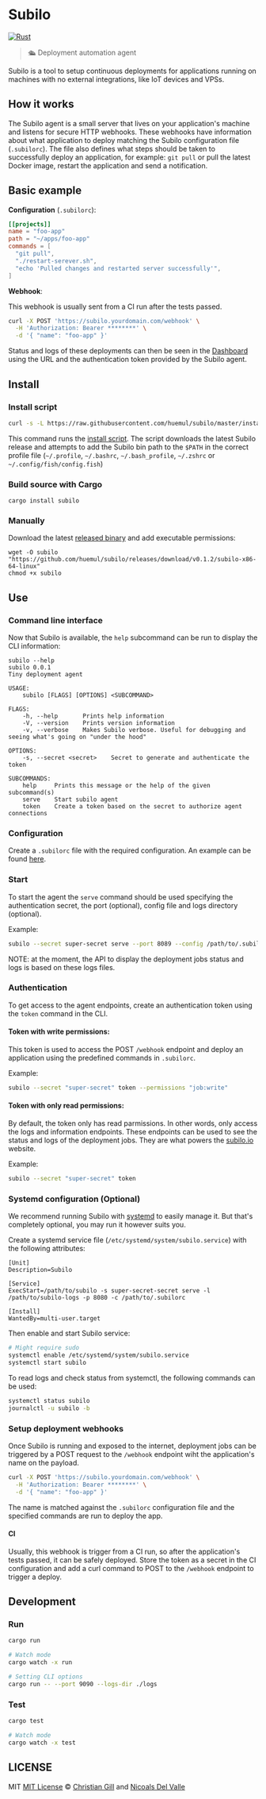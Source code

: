 # Subilo

[![Rust](https://github.com/huemul/subilo/workflows/Rust/badge.svg)](https://github.com/Huemul/subilo/actions?query=workflow%3ARust)

> 🛳 Deployment automation agent

Subilo is a tool to setup continuous deployments for applications running on
machines with no external integrations, like IoT devices and VPSs.

## How it works

The Subilo agent is a small server that lives on your application's machine and
listens for secure HTTP webhooks. These webhooks have information about what
application to deploy matching the Subilo configuration file (`.subilorc`).
The file also defines what steps should be taken to successfully deploy an
application, for example: `git pull` or pull the latest Docker image, restart
the application and send a notification.

## Basic example

**Configuration** (`.subilorc`):

```toml
[[projects]]
name = "foo-app"
path = "~/apps/foo-app"
commands = [
  "git pull",
  "./restart-serever.sh",
  "echo 'Pulled changes and restarted server successfully'",
]
```

**Webhook**:

This webhook is usually sent from a CI run after the tests passed.

```bash
curl -X POST 'https://subilo.yourdomain.com/webhook' \
  -H 'Authorization: Bearer ********' \
  -d '{ "name": "foo-app" }'
```

Status and logs of these deployments can then be seen in the
[Dashboard](https://subilo.io/jobs) using the URL and the authentication token
provided by the Subilo agent.

## Install

### Install script

```bash
curl -s -L https://raw.githubusercontent.com/huemul/subilo/master/install.sh | bash
```

This command runs the
[install script](https://github.com/huemul/subilo/blob/master/install.sh).
The script downloads the latest Subilo release and attempts to add the Subilo bin
path to the `$PATH` in the correct profile file (`~/.profile`, `~/.bashrc`,
`~/.bash_profile`, `~/.zshrc` or `~/.config/fish/config.fish`)

### Build source with Cargo

```
cargo install subilo
```

### Manually

Download the latest [released binary](https://github.com/huemul/subilo/releases)
and add executable permissions:

```
wget -O subilo "https://github.com/huemul/subilo/releases/download/v0.1.2/subilo-x86-64-linux"
chmod +x subilo
```

## Use

### Command line interface

Now that Subilo is available, the `help` subcommand can be run to display the
CLI information:

```
subilo --help
subilo 0.0.1
Tiny deployment agent

USAGE:
    subilo [FLAGS] [OPTIONS] <SUBCOMMAND>

FLAGS:
    -h, --help       Prints help information
    -V, --version    Prints version information
    -v, --verbose    Makes Subilo verbose. Useful for debugging and seeing what's going on "under the hood"

OPTIONS:
    -s, --secret <secret>    Secret to generate and authenticate the token

SUBCOMMANDS:
    help     Prints this message or the help of the given subcommand(s)
    serve    Start subilo agent
    token    Create a token based on the secret to authorize agent connections
```

### Configuration

Create a `.subilorc` file with the required configuration. An example can be
found [here](/configuration.md).

### Start

To start the agent the `serve` command should be used specifying the
authentication secret, the port (optional), config file and logs directory
(optional).

Example:

```bash
subilo --secret super-secret serve --port 8089 --config /path/to/.subilorc
```

NOTE: at the moment, the API to display the deployment jobs status and logs is
based on these logs files.

### Authentication

To get access to the agent endpoints, create an authentication token using the
`token` command in the CLI.

#### Token with write permissions:

This token is used to access the POST `/webhook` endpoint and deploy
an application using the predefined commands in `.subilorc`.

Example:

```bash
subilo --secret "super-secret" token --permissions "job:write"
```

#### Token with only read permissions:

By default, the token only has read parmissions. In other words, only access the
logs and information endpoints. These endpoints can be used to see the status
and logs of the deployment jobs. They are what powers the
[subilo.io](https://subilo.io) website.

Example:

```bash
subilo --secret "super-secret" token
```

### Systemd configuration (Optional)

We recommend running Subilo with
[systemd](https://en.wikipedia.org/wiki/Systemd) to easily manage it. But that's
completely optional, you may run it however suits you.

Create a systemd service file (`/etc/systemd/system/subilo.service`) with the
following attributes:

```
[Unit]
Description=Subilo

[Service]
ExecStart=/path/to/subilo -s super-secret-secret serve -l /path/to/subilo-logs -p 8080 -c /path/to/.subilorc

[Install]
WantedBy=multi-user.target
```

Then enable and start Subilo service:

```bash
# Might require sudo
systemctl enable /etc/systemd/system/subilo.service
systemctl start subilo
```

To read logs and check status from systemctl, the following commands can be used:

```bash
systemctl status subilo
journalctl -u subilo -b
```

### Setup deployment webhooks

Once Subilo is running and exposed to the internet, deployment jobs can be
triggered by a POST request to the `/webhook` endpoint wiht the application's
name on the payload.

```bash
curl -X POST 'https://subilo.yourdomain.com/webhook' \
  -H 'Authorization: Bearer ********' \
  -d '{ "name": "foo-app" }'
```

The name is matched against the `.subilorc` configuration file and the
specified commands are run to deploy the app.

#### CI

Usually, this webhook is trigger from a CI run, so after the application's tests
passed, it can be safely deployed. Store the token as a secret in the CI
configuration and add a curl command to POST to the `/webhook` endpoint to
trigger a deploy.

## Development

### Run

```bash
cargo run

# Watch mode
cargo watch -x run

# Setting CLI options
cargo run -- --port 9090 --logs-dir ./logs
```

### Test

```bash
cargo test

# Watch mode
cargo watch -x test
```

## LICENSE

MIT
[MIT License](/LICENSE) ©
[Christian Gill](https://gillchristian.xyz) and
[Nicoals Del Valle](https://github.com/ndelvalle)
